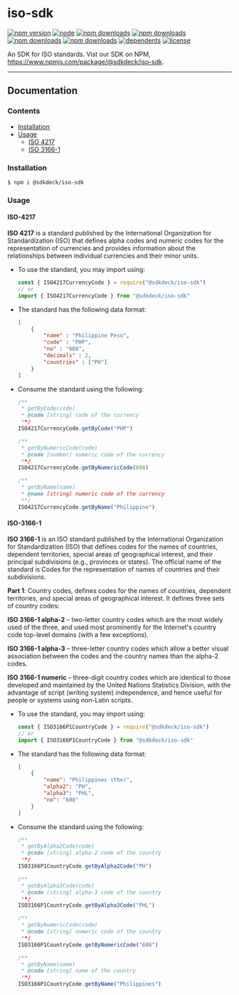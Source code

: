 # iso-sdk

[![npm version](https://badgen.net/npm/v/@sdkdeck/iso-sdk/latest)](https://www.npmjs.com/package/@sdkdeck/iso-sdk)
[![node](https://badgen.net/npm/node/@sdkdeck/iso-sdk/latest)](https://www.npmjs.com/package/@sdkdeck/iso-sdk)
[![npm downloads](https://badgen.net/npm/dw/@sdkdeck/iso-sdk/latest)](https://www.npmjs.com/package/@sdkdeck/iso-sdk)
[![npm downloads](https://badgen.net/npm/dm/@sdkdeck/iso-sdk/latest)](https://www.npmjs.com/package/@sdkdeck/iso-sdk)
[![npm downloads](https://badgen.net/npm/dy/@sdkdeck/iso-sdk/latest)](https://www.npmjs.com/package/@sdkdeck/iso-sdk)
[![npm downloads](https://badgen.net/npm/dt/@sdkdeck/iso-sdk/latest)](https://www.npmjs.com/package/@sdkdeck/iso-sdk)
[![dependents](https://badgen.net/npm/dependents/@sdkdeck/iso-sdk/latest)](https://www.npmjs.com/package/@sdkdeck/iso-sdk)
[![license](https://badgen.net/npm/license/@sdkdeck/iso-sdk/latest)](https://www.npmjs.com/package/@sdkdeck/iso-sdk)

An SDK for ISO standards. Vist our SDK on NPM, https://www.npmjs.com/package/@sdkdeck/iso-sdk.

---

## Documentation

### Contents

- [Installation](#installation)
- [Usage](#usage)
  - [ISO 4217](#iso-4217)
  - [ISO 3166-1](#iso-3166-1)

### Installation

```
$ npm i @sdkdeck/iso-sdk
```

### Usage

#### ISO-4217

**ISO 4217** is a standard published by the International Organization for Standardization (ISO) that defines alpha codes and numeric codes for the representation of currencies and provides information about the relationships between individual currencies and their minor units.

- To use the standard, you may import using:

    ```js
    const { ISO4217CurrencyCode } = require("@sdkdeck/iso-sdk")
    // or
    import { ISO4217CurrencyCode } from "@sdkdeck/iso-sdk"
    ```

- The standard has the following data format:

    ```json
    [
        {
            "name" : "Philippine Peso",
            "code" : "PHP",
            "no" : "608",
            "decimals" : 2,
            "countries" : ["PH"]
        }
    ]
    ```

- Consume the standard using the following:

    ```js
    /**
     * getByCode(code)
     * @code [string] code of the currency
     **/
    ISO4217CurrencyCode.getByCode("PHP")

    /**
     * getByNumericCode(code)
     * @code [number] numeric code of the currency
     **/
    ISO4217CurrencyCode.getByNumericCode(608)

    /**
     * getByName(name)
     * @name [string] numeric code of the currency
     **/
    ISO4217CurrencyCode.getByName("Philippine")
    ```

#### ISO-3166-1

**ISO 3166-1** is an ISO standard published by the International Organization for Standardization (ISO) that defines codes for the names of countries, dependent territories, special areas of geographical interest, and their principal subdivisions (e.g., provinces or states). The official name of the standard is Codes for the representation of names of countries and their subdivisions.

**Part 1**: Country codes, defines codes for the names of countries, dependent territories, and special areas of geographical interest. It defines three sets of country codes:

**ISO 3166-1 alpha-2** – two-letter country codes which are the most widely used of the three, and used most prominently for the Internet's country code top-level domains (with a few exceptions).

**ISO 3166-1 alpha-3** – three-letter country codes which allow a better visual association between the codes and the country names than the alpha-2 codes.

**ISO 3166-1 numeric** – three-digit country codes which are identical to those developed and maintained by the United Nations Statistics Division, with the advantage of script (writing system) independence, and hence useful for people or systems using non-Latin scripts.

- To use the standard, you may import using:

    ```js
    const { ISO3166P1CountryCode } = require("@sdkdeck/iso-sdk")
    // or
    import { ISO3166P1CountryCode } from "@sdkdeck/iso-sdk"
    ```

- The standard has the following data format:

    ```json
    [
        {
            "name": "Philippines (the)",
            "alpha2": "PH",
            "alpha3": "PHL",
            "no": "608"
        }
    ]
    ```

- Consume the standard using the following:

    ```js
    /**
     * getByAlpha2Code(code)
     * @code [string] alpha-2 code of the country
     **/
    ISO3166P1CountryCode.getByAlpha2Code("PH")

    /**
     * getByAlpha3Code(code)
     * @code [string] alpha-3 code of the country
     **/
    ISO3166P1CountryCode.getByAlpha3Code("PHL")

    /**
     * getByNumericCode(code)
     * @code [string] numeric code of the country
     **/
    ISO3166P1CountryCode.getByNumericCode("608")
    
    /**
     * getByName(name)
     * @code [string] name of the country
     **/
    ISO3166P1CountryCode.getByName("Philippines")
    ```